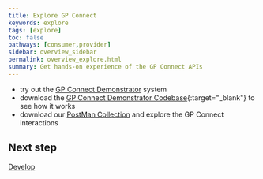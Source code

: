 ```yaml
---
title: Explore GP Connect
keywords: explore
tags: [explore]
toc: false
pathways: [consumer,provider]
sidebar: overview_sidebar
permalink: overview_explore.html
summary: Get hands-on experience of the GP Connect APIs 
---
```


- try out the [GP Connect Demonstrator](system_demonstrator.html) system
- download the [GP Connect Demonstrator Codebase](https://github.com/nhs-digital/gpconnect){:target="_blank"} to see how it works 
- download our [PostMan Collection](system_reference_postman.html) and explore the GP Connect interactions
 
## Next step ##
[Develop](/overview_development.html)
